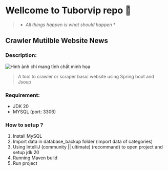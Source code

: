 # Wellcome to **Tuborvip**  repo :sparkling_heart:
> * *All things happen is what should happen* *
## Crawler Mutilble Website News

### Description:
![Hình ảnh chỉ mang tính chất minh họa](https://sachgiai.com/uploads/news/2017_10/con-trau-tren-dong-ruong.jpg)

> A tool to crawler or scraper basic website using Spring boot and Jsoup

### Requirement:
- JDK 20
- MYSQL (port: 3306)

### How to setup ? 
1. Install MySQL 
2. Import data in database_backup folder (import data of categories)
3. Using IntelliJ (community || ultimate) (recommand) to open project and setup jdk 20
4. Running Maven build
5. Run project
